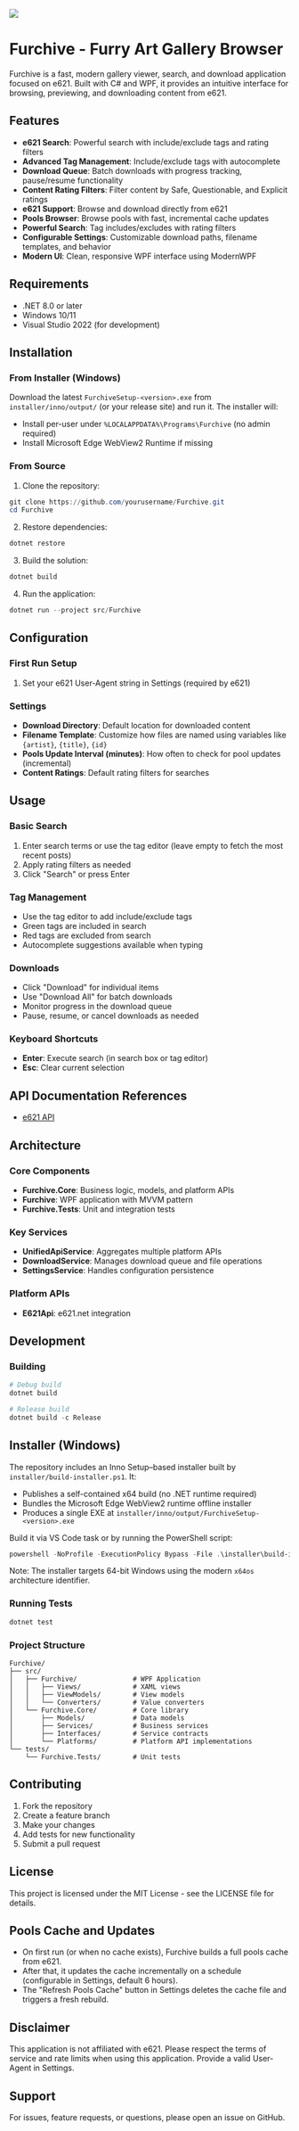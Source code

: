 ![](/assets/icon256.png)
# Furchive - Furry Art Gallery Browser

Furchive is a fast, modern gallery viewer, search, and download application focused on e621. Built with C# and WPF, it provides an intuitive interface for browsing, previewing, and downloading content from e621.

## Features

- **e621 Search**: Powerful search with include/exclude tags and rating filters
- **Advanced Tag Management**: Include/exclude tags with autocomplete
- **Download Queue**: Batch downloads with progress tracking, pause/resume functionality
- **Content Rating Filters**: Filter content by Safe, Questionable, and Explicit ratings
- **e621 Support**: Browse and download directly from e621
- **Pools Browser**: Browse pools with fast, incremental cache updates
- **Powerful Search**: Tag includes/excludes with rating filters
- **Configurable Settings**: Customizable download paths, filename templates, and behavior
- **Modern UI**: Clean, responsive WPF interface using ModernWPF

## Requirements

- .NET 8.0 or later
- Windows 10/11
- Visual Studio 2022 (for development)

## Installation

### From Installer (Windows)

Download the latest `FurchiveSetup-<version>.exe` from `installer/inno/output/` (or your release site) and run it. The installer will:
- Install per-user under `%LOCALAPPDATA%\Programs\Furchive` (no admin required)
- Install Microsoft Edge WebView2 Runtime if missing

### From Source

1. Clone the repository:
```powershell
git clone https://github.com/yourusername/Furchive.git
cd Furchive
```

2. Restore dependencies:
```powershell
dotnet restore
```

3. Build the solution:
```powershell
dotnet build
```

4. Run the application:
```powershell
dotnet run --project src/Furchive
```

## Configuration

### First Run Setup

1. Set your e621 User-Agent string in Settings (required by e621)

### Settings

- **Download Directory**: Default location for downloaded content
- **Filename Template**: Customize how files are named using variables like `{artist}`, `{title}`, `{id}`
- **Pools Update Interval (minutes)**: How often to check for pool updates (incremental)
- **Content Ratings**: Default rating filters for searches

## Usage

### Basic Search

1. Enter search terms or use the tag editor (leave empty to fetch the most recent posts)
2. Apply rating filters as needed
3. Click "Search" or press Enter

### Tag Management

- Use the tag editor to add include/exclude tags
- Green tags are included in search
- Red tags are excluded from search
- Autocomplete suggestions available when typing

### Downloads

- Click "Download" for individual items
- Use "Download All" for batch downloads
- Monitor progress in the download queue
- Pause, resume, or cancel downloads as needed

### Keyboard Shortcuts

- **Enter**: Execute search (in search box or tag editor)
- **Esc**: Clear current selection

## API Documentation References

- [e621 API](https://e621.wiki)

## Architecture

### Core Components

- **Furchive.Core**: Business logic, models, and platform APIs
- **Furchive**: WPF application with MVVM pattern
- **Furchive.Tests**: Unit and integration tests

### Key Services

- **UnifiedApiService**: Aggregates multiple platform APIs
- **DownloadService**: Manages download queue and file operations
- **SettingsService**: Handles configuration persistence

### Platform APIs

- **E621Api**: e621.net integration

## Development

### Building

```powershell
# Debug build
dotnet build

# Release build
dotnet build -c Release
```

## Installer (Windows)
The repository includes an Inno Setup–based installer built by `installer/build-installer.ps1`. It:
- Publishes a self-contained x64 build (no .NET runtime required)
- Bundles the Microsoft Edge WebView2 runtime offline installer
- Produces a single EXE at `installer/inno/output/FurchiveSetup-<version>.exe`

Build it via VS Code task or by running the PowerShell script:

```powershell
powershell -NoProfile -ExecutionPolicy Bypass -File .\installer\build-installer.ps1 -Configuration Release -Runtime win-x64
```

Note: The installer targets 64-bit Windows using the modern `x64os` architecture identifier.

### Running Tests

```powershell
dotnet test
```

### Project Structure

```
Furchive/
├── src/
│   ├── Furchive/              # WPF Application
│   │   ├── Views/             # XAML views
│   │   ├── ViewModels/        # View models
│   │   └── Converters/        # Value converters
│   └── Furchive.Core/         # Core library
│       ├── Models/            # Data models
│       ├── Services/          # Business services
│       ├── Interfaces/        # Service contracts
│       └── Platforms/         # Platform API implementations
└── tests/
    └── Furchive.Tests/        # Unit tests
```

## Contributing

1. Fork the repository
2. Create a feature branch
3. Make your changes
4. Add tests for new functionality
5. Submit a pull request

## License

This project is licensed under the MIT License - see the LICENSE file for details.

## Pools Cache and Updates

- On first run (or when no cache exists), Furchive builds a full pools cache from e621.
- After that, it updates the cache incrementally on a schedule (configurable in Settings, default 6 hours).
- The "Refresh Pools Cache" button in Settings deletes the cache file and triggers a fresh rebuild.

## Disclaimer

This application is not affiliated with e621. Please respect the terms of service and rate limits when using this application. Provide a valid User-Agent in Settings.

## Support

For issues, feature requests, or questions, please open an issue on GitHub.
